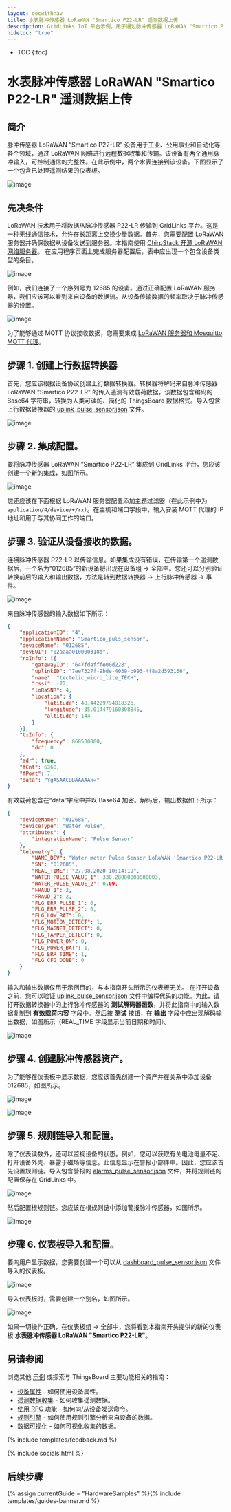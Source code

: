 ```yaml
---
layout: docwithnav
title: 水表脉冲传感器 LoRaWAN "Smartico P22-LR" 遥测数据上传
description: GridLinks IoT 平台示例，用于通过脉冲传感器 LoRaWAN "Smartico P22-LR" 使用 MQTT 上传水表数据。
hidetoc: "true"
---
```


* TOC
{:toc}

# 水表脉冲传感器 LoRaWAN "Smartico P22-LR" 遥测数据上传
## 简介
脉冲传感器 LoRaWAN “Smartico P22-LR” 设备用于工业、公用事业和自动化等各个领域，通过 LoRaWAN 网络进行远程数据收集和传输。该设备有两个通用脉冲输入，可控制通信的完整性。在此示例中，两个水表连接到该设备。下图显示了一个包含已处理遥测结果的仪表板。

![image](/images/samples/smartico/pulse-sensor-lorawan/dashboard.png)

## 先决条件
LoRaWAN 技术用于将数据从脉冲传感器 P22-LR 传输到 GridLinks 平台。这是一种无线通信技术，允许在长距离上交换少量数据。首先，您需要配置 LoRaWAN 服务器并确保数据从设备发送到服务器。本指南使用 [ChirpStack 开源 LoRaWAN 网络服务器](https://www.chirpstack.io/application-server/)。
在应用程序页面上完成服务器配置后，表中应出现一个包含设备类型的条目。

![image](/images/samples/smartico/pulse-sensor-lorawan/Lorawan1.PNG)

例如，我们连接了一个序列号为 12685 的设备。通过正确配置 LoRaWAN 服务器，我们应该可以看到来自设备的数据流。从设备传输数据的频率取决于脉冲传感器的设置。

![image](/images/samples/smartico/pulse-sensor-lorawan/Lorawan2.PNG)

为了能够通过 MQTT 协议接收数据，您需要集成 [LoRaWAN 服务器和 Mosquitto MQTT 代理](https://www.chirpstack.io/application-server/integrations/mqtt/)。
## 步骤 1. 创建上行数据转换器
首先，您应该根据设备协议创建上行数据转换器。转换器将解码来自脉冲传感器 LoRaWAN “Smartico P22-LR” 的传入遥测有效载荷数据，该数据包含编码的 Base64 字符串，转换为人类可读的、简化的 ThingsBoard 数据格式。导入包含上行数据转换器的 [uplink_pulse_sensor.json](/docs/samples/smartico/pulse-sensor-lorawan/resources/uplink_pulse_sensor.json) 文件。

![image](/images/samples/smartico/pulse-sensor-lorawan/uplink_import.PNG)

## 步骤 2. 集成配置。
要将脉冲传感器 LoRaWAN “Smartico P22-LR” 集成到 GridLinks 平台，您应该创建一个新的集成，如图所示。

![image](/images/samples/smartico/pulse-sensor-lorawan/integration.PNG)

您还应该在下面根据 LoRaWAN 服务器配置添加主题过滤器（在此示例中为 ```application/4/device/+/rx```）。在主机和端口字段中，输入安装 MQTT 代理的 IP 地址和用于与其协同工作的端口。
## 步骤 3. 验证从设备接收的数据。
连接脉冲传感器 P22-LR 以传输信息。如果集成没有错误，在传输第一个遥测数据后，一个名为“012685”的新设备将出现在设备组 → 全部中。您还可以分别验证转换前后的输入和输出数据，方法是转到数据转换器 → 上行脉冲传感器 → 事件。

![image](/images/samples/smartico/pulse-sensor-lorawan/verify1.PNG)

来自脉冲传感器的输入数据如下所示：
```json
{
    "applicationID": "4",
    "applicationName": "Smartico_puls_sensor",
    "deviceName": "012685",
    "devEUI": "02aaaa010000318d",
    "rxInfo": [{
        "gatewayID": "647fdafffe00d228",
        "uplinkID": "7ee7327f-9bde-4039-b993-4f8a2d593166",
        "name": "tectelic_micro_lite_TECH",
        "rssi": -72,
        "loRaSNR": 4,
        "location": {
            "latitude": 48.44229794818326,
            "longitude": 35.014479160308845,
            "altitude": 144
        }
    }],
    "txInfo": {
        "frequency": 868500000,
        "dr": 0
    },
    "adr": true,
    "fCnt": 6368,
    "fPort": 7,
    "data": "YgASAACBBAAAAAk="
}

```
有效载荷包含在“data”字段中并以 Base64 加密。解码后，输出数据如下所示：
```json
{
    "deviceName": "012685",
    "deviceType": "Water Pulse",
    "attributes": {
        "integrationName": "Pulse Sensor"
    },
    "telemetry": {
        "NAME_DEV": "Water meter Pulse Sensor LoRaWAN 'Smartico P22-LR'",
        "SN": "012685",
        "REAL_TIME": "27.08.2020 10:14:19",
        "WATER_PULSE_VALUE_1": 330.28000000000003,
        "WATER_PULSE_VALUE_2": 0.09,
        "FRAUD_1": 2,
        "FRAUD_2": 2,
        "FLG_ERR_PULSE_1": 0,
        "FLG_ERR_PULSE_2": 0,
        "FLG_LOW_BAT": 0,
        "FLG_MOTION_DETECT": 1,
        "FLG_MAGNET_DETECT": 0,
        "FLG_TAMPER_DETECT": 0,
        "FLG_POWER_ON": 0,
        "FLG_POWER_BAT": 1,
        "FLG_ERR_TIME": 1,
        "FLG_CFG_DONE": 0
    }
}
```
输入和输出数据仅用于示例目的，与本指南开头所示的仪表板无关。
在打开设备之前，您可以验证 [uplink_pulse_sensor.json](/docs/samples/smartico/pulse-sensor-lorawan/resources/uplink_pulse_sensor.json) 文件中编程代码的功能。为此，请打开数据转换器中的上行脉冲传感器的 **测试解码器函数**，并将此指南中的输入数据复制到 **有效载荷内容** 字段中。然后按 **测试** 按钮，在 **输出** 字段中应出现解码输出数据，如图所示（REAL_TIME 字段显示当前日期和时间）。

![image](/images/samples/smartico/pulse-sensor-lorawan/verify2.PNG)

## 步骤 4. 创建脉冲传感器资产。
为了能够在仪表板中显示数据，您应该首先创建一个资产并在关系中添加设备 012685，如图所示。

![image](/images/samples/smartico/pulse-sensor-lorawan/asset1.PNG)

![image](/images/samples/smartico/pulse-sensor-lorawan/asset2.PNG)

## 步骤 5. 规则链导入和配置。
除了仪表读数外，还可以监视设备的状态。例如，您可以获取有关电池电量不足、打开设备外壳、暴露于磁场等信息。此信息显示在警报小部件中。因此，您应该首先设置规则链。导入包含警报的 [alarms_pulse_sensor.json](/docs/samples/smartico/pulse-sensor-lorawan/resources/alarms_pulse_sensor.json) 文件，并将规则链的配置保存在 GridLinks 中。

![image](/images/samples/smartico/pulse-sensor-lorawan/alarms1.PNG)

然后配置根规则链。您应该在根规则链中添加警报脉冲传感器，如图所示。

![image](/images/samples/smartico/pulse-sensor-lorawan/alarms2.PNG)

## 步骤 6. 仪表板导入和配置。
要向用户显示数据，您需要创建一个可以从 [dashboard_pulse_sensor.json](/docs/samples/smartico/pulse-sensor-lorawan/resources/dashboard_pulse_sensor.json) 文件导入的仪表板。

![image](/images/samples/smartico/pulse-sensor-lorawan/importDashboard.PNG)

导入仪表板时，需要创建一个别名，如图所示。

![image](/images/samples/smartico/pulse-sensor-lorawan/alias.PNG)

如果一切操作正确，在仪表板组 → 全部中，您将看到本指南开头提供的新的仪表板 **水表脉冲传感器 LoRaWAN "Smartico P22-LR"**。

## 另请参阅

浏览其他 [示例](/docs/samples) 或探索与 ThingsBoard 主要功能相关的指南：

- [设备属性](/docs/user-guide/attributes/) - 如何使用设备属性。
- [遥测数据收集](/docs/user-guide/telemetry/) - 如何收集遥测数据。
- [使用 RPC 功能](/docs/user-guide/rpc/) - 如何向/从设备发送命令。
- [规则引擎](/docs/user-guide/rule-engine/) - 如何使用规则引擎分析来自设备的数据。
- [数据可视化](/docs/user-guide/visualization/) - 如何可视化收集的数据。

{% include templates/feedback.md %}

{% include socials.html %}

## 后续步骤

{% assign currentGuide = "HardwareSamples" %}{% include templates/guides-banner.md %}